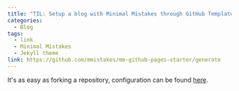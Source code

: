 ```yaml
---
title: "TIL: Setup a blog with Minimal Mistakes through GitHub Templates"
categories:
  - Blog
tags:
  - link
  - Minimal Mistakes
  - Jekyll theme
link: https://github.com/mmistakes/mm-github-pages-starter/generate
---
```


It's as easy as forking a repository, configuration can be found [here](https://mmistakes.github.io/minimal-mistakes/docs/configuration/).